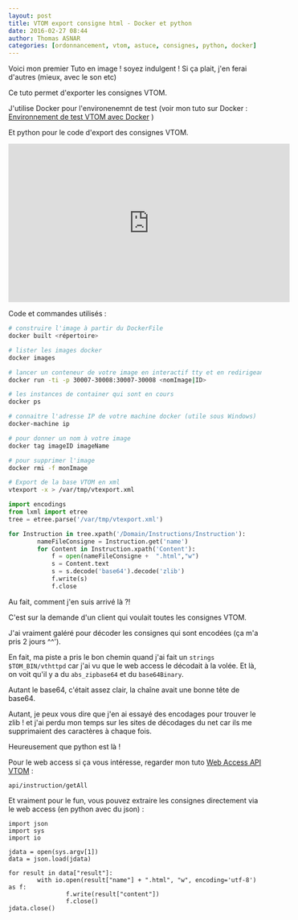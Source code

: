 ```yaml
---
layout: post
title: VTOM export consigne html - Docker et python 
date: 2016-02-27 08:44
author: Thomas ASNAR
categories: [ordonnancement, vtom, astuce, consignes, python, docker]
---
```

Voici mon premier Tuto en image ! soyez indulgent ! 
Si ça plait, j'en ferai d'autres (mieux, avec le son etc)

Ce tuto permet d'exporter les consignes VTOM.

J'utilise Docker pour l'environenemnt de test (voir mon tuto sur Docker : [Environnement de test VTOM avec Docker](https://thomas-asnar.github.io/docker-installation-serveur-vtom-test/) )

Et python pour le code d'export des consignes VTOM.

<iframe width="560" height="315" src="https://www.youtube.com/embed/QfWva3NoZCE" frameborder="0" allowfullscreen></iframe>

Code et commandes utilisés : 

```bash
# construire l'image à partir du DockerFile
docker built <répertoire>

# lister les images docker
docker images

# lancer un conteneur de votre image en interactif tty et en redirigeant les ports de votre machine vers le conteneur (IHM)
docker run -ti -p 30007-30008:30007-30008 <nomImage|ID>

# les instances de container qui sont en cours
docker ps

# connaitre l'adresse IP de votre machine docker (utile sous Windows)
docker-machine ip

# pour donner un nom à votre image
docker tag imageID imageName

# pour supprimer l'image
docker rmi -f monImage

# Export de la base VTOM en xml
vtexport -x > /var/tmp/vtexport.xml
```

```python
import encodings
from lxml import etree
tree = etree.parse('/var/tmp/vtexport.xml')

for Instruction in tree.xpath('/Domain/Instructions/Instruction'):
		nameFileConsigne = Instruction.get('name')
		for Content in Instruction.xpath('Content'):
			f = open(nameFileConsigne +  ".html","w")
			s = Content.text
			s = s.decode('base64').decode('zlib')
			f.write(s)
			f.close
```


Au fait, comment j'en suis arrivé là ?!

C'est sur la demande d'un client qui voulait toutes les consignes VTOM.

J'ai vraiment galéré pour décoder les consignes qui sont encodées (ça m'a pris 2 jours ^^').

En fait, ma piste a pris le bon chemin quand j'ai fait un `strings $TOM_BIN/vthttpd` car j'ai vu que le web access le décodait à la volée. Et là, on voit qu'il y a du `abs_zipbase64` et du `base64Binary`.

Autant le base64, c'était assez clair, la chaîne avait une bonne tête de base64.

Autant, je peux vous dire que j'en ai essayé des encodages pour trouver le zlib ! et j'ai perdu mon temps sur les sites de décodages du net car ils me supprimaient des caractères à chaque fois.

Heureusement que python est là !


Pour le web access si ça vous intéresse, regarder mon tuto [Web Access API VTOM](https://thomas-asnar.github.io/api-vtom-web-access/)  : 

```
api/instruction/getAll 
```

Et vraiment pour le fun, vous pouvez extraire les consignes directement via le web access (en python avec du json) : 

```
import json
import sys
import io

jdata = open(sys.argv[1])
data = json.load(jdata)

for result in data["result"]:
        with io.open(result["name"] + ".html", "w", encoding='utf-8') as f:
                f.write(result["content"])
                f.close()
jdata.close()
```
